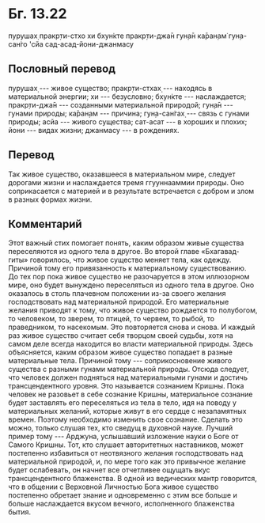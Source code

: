 # Бг. 13.22

пурушах̣ пракр̣ти-стхо хи бхун̇кте пракр̣ти-джа̄н гун̣а̄н ка̄ран̣ам̇ гун̣а-сан̇го
'сйа сад-асад-йони-джанмасу

## Пословный перевод

пурушах̣ --- живое существо; пракр̣ти-стхах̣ --- находясь в материальной
энергии; хи --- безусловно; бхун̇кте --- наслаждается; пракр̣ти-джа̄н ---
созданными материальной природой; гун̣а̄н --- гунами природы; ка̄ран̣ам ---
причина; гун̣а-сан̇гах̣ --- связь с гунами природы; асйа --- живого
существа; сат-асат --- в хороших и плохих; йони --- видах жизни;
джанмасу --- в рождениях.

## Перевод

Так живое существо, оказавшееся в материальном мире, следует дорогами
жизни и наслаждается тремя ггууннааммии природы. Оно соприкасается с
материей и в результате встречается с добром и злом в разных формах
жизни.

## Комментарий

Этот важный стих помогает понять, каким образом живые существа
переселяются из одного тела в другое. Во второй главе «Бхагавад-гиты»
говорилось, что живое существо меняет тела, как одежду. Причиной тому
его привязанность к материальному существованию. До тех пор пока живое
существо не разочаруется в этом иллюзорном мире, оно будет вынуждено
переселяться из одного тела в другое. Оно оказалось в столь плачевном
положении из-за своего желания господствовать над материальной природой.
Его материальные желания приводят к тому, что живое существо рождается
то полубогом, то человеком, то зверем, то птицей, то червем, то рыбой,
то праведником, то насекомым. Это повторяется снова и снова. И каждый
раз живое существо считает себя творцом своей судьбы, хотя на самом деле
всегда находится во власти материальной природы. Здесь объясняется,
каким образом живое существо попадает в разные материальные тела.
Причиной тому --- соприкосновение живого существа с разными гунами
материальной природы. Отсюда следует, что человек должен подняться над
материальными гунами и достичь трансцендентного уровня. Это называется
сознанием Кришны. Пока человек не разовьет в себе сознание Кришны,
материальное сознание будет заставлять его переселяться из тела в тело,
идя на поводу у материальных желаний, которые живут в его сердце с
незапамятных времен. Поэтому необходимо изменить свое сознание. Сделать
это можно, только слушая тех, кто сведущ в духовной науке. Лучший пример
тому --- Арджуна, услышавший изложение науки о Боге от Самого Кришны.
Тот, кто слушает авторитетных наставников, может постепенно избавиться
от неотвязного желания господствовать над материальной природой, и, по
мере того как это привычное желание будет ослабевать, он начнет все
отчетливее ощущать вкус трансцендентного блаженства. В одной из
ведических мантр говорится, что в общении с Верховной Личностью Бога
живое существо постепенно обретает знание и одновременно с этим все
больше и больше наслаждается вкусом вечного, исполненного блаженства
бытия.
